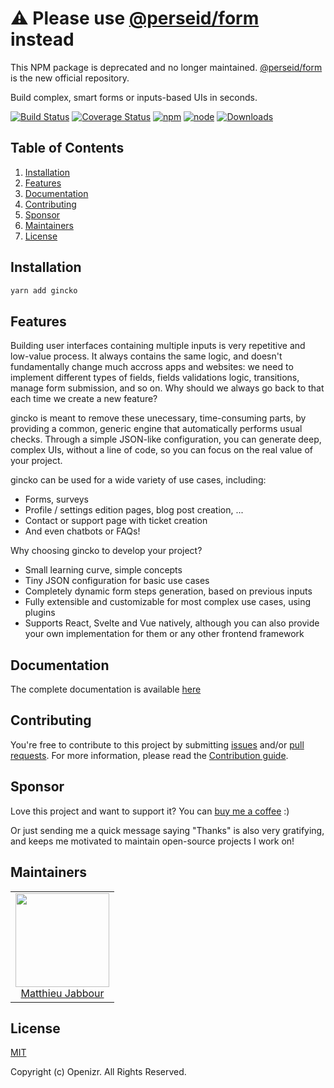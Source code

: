 # ⚠️ Please use [@perseid/form](https://www.npmjs.com/package/@perseid/form) instead

This NPM package is deprecated and no longer maintained.
[@perseid/form](https://github.com/openizr/perseid/tree/main/form) is the new official repository.

Build complex, smart forms or inputs-based UIs in seconds.

[![Build Status](https://github.com/openizr/gincko/actions/workflows/ci.yml/badge.svg)](https://github.com/openizr/gincko/actions/workflows/ci.yml/badge.svg)
[![Coverage Status](https://coveralls.io/repos/github/openizr/gincko/badge.svg)](https://coveralls.io/github/openizr/gincko)
[![npm](https://img.shields.io/npm/v/gincko.svg)](https://www.npmjs.com/package/gincko)
[![node](https://img.shields.io/node/v/gincko.svg)](https://nodejs.org)
[![Downloads](https://img.shields.io/npm/dm/gincko.svg)](https://www.npmjs.com/package/gincko)


## Table of Contents

1. [Installation](#Installation)
2. [Features](#Features)
3. [Documentation](#Documentation)
4. [Contributing](#Contributing)
5. [Sponsor](#Sponsor)
6. [Maintainers](#Maintainers)
7. [License](#License)


## Installation

```bash
yarn add gincko
```


## Features

Building user interfaces containing multiple inputs is very repetitive and low-value process. It always contains the same logic, and doesn't fundamentally change much accross apps and websites: we need to implement different types of fields, fields validations logic, transitions, manage form submission, and so on. Why should we always go back to that each time we create a new feature?

gincko is meant to remove these unecessary, time-consuming parts, by providing a common, generic engine that automatically performs usual checks. Through a simple JSON-like configuration, you can generate deep, complex UIs, without a line of code, so you can focus on the real value of your project.

gincko can be used for a wide variety of use cases, including:
- Forms, surveys
- Profile / settings edition pages, blog post creation, ...
- Contact or support page with ticket creation
- And even chatbots or FAQs!

Why choosing gincko to develop your project?
- Small learning curve, simple concepts
- Tiny JSON configuration for basic use cases
- Completely dynamic form steps generation, based on previous inputs
- Fully extensible and customizable for most complex use cases, using plugins
- Supports React, Svelte and Vue natively, although you can also provide your own implementation for them or any other frontend framework


## Documentation

The complete documentation is available [here](https://matthieu-jabbour.gitbook.io/gincko/)


## Contributing

You're free to contribute to this project by submitting [issues](https://github.com/openizr/gincko/issues) and/or [pull requests](https://github.com/gincko/gincko/pulls). For more information, please read the [Contribution guide](https://github.com/openizr/gincko/blob/master/CONTRIBUTING.md).


## Sponsor

Love this project and want to support it? You can [buy me a coffee](https://www.buymeacoffee.com/matthieujabbour) :)

Or just sending me a quick message saying "Thanks" is also very gratifying, and keeps me motivated to maintain open-source projects I work on!


## Maintainers

<table>
  <tbody>
    <tr>
      <td align="center">
        <img width="150" height="150" src="https://avatars.githubusercontent.com/u/29428247?v=4&s=150">
        </br>
        <a href="https://github.com/matthieujabbour">Matthieu Jabbour</a>
      </td>
    </tr>
  <tbody>
</table>


## License

[MIT](http://opensource.org/licenses/MIT)

Copyright (c) Openizr. All Rights Reserved.
